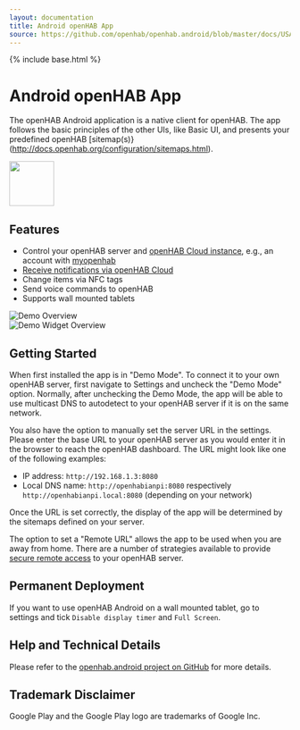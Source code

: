```yaml
---
layout: documentation
title: Android openHAB App
source: https://github.com/openhab/openhab.android/blob/master/docs/USAGE.md
---
```


{% include base.html %}

<!-- Attention authors: Do not edit directly. Please add your changes to the appropriate source repository -->

# Android openHAB App

The openHAB Android application is a native client for openHAB. The app follows the basic principles of the other UIs, like Basic UI, and presents your predefined openHAB [sitemap(s)}(http://docs.openhab.org/configuration/sitemaps.html).

<a href="https://play.google.com/store/apps/details?id=org.openhab.habdroid"><img src="https://play.google.com/intl/en_us/badges/images/generic/en_badge_web_generic.png" height="80"></a>

## Features
* Control your openHAB server and [openHAB Cloud instance](https://github.com/openhab/openhab-cloud), e.g., an account with [myopenhab](http://www.myopenhab.org/)
* [Receive notifications via openHAB Cloud](http://docs.openhab.org/addons/actions.html)
* Change items via NFC tags
* Send voice commands to openHAB
* Supports wall mounted tablets

<div class="row">
  <div class="col s12 m6"><img src="images/main_menu.png" alt="Demo Overview"></div>
  <div class="col s12 m6"><img src="images/widget_overview.png" alt="Demo Widget Overview"></div>
</div>

## Getting Started

When first installed the app is in "Demo Mode".
To connect it to your own openHAB server, first navigate to Settings and uncheck the "Demo Mode" option.
Normally, after unchecking the Demo Mode, the app will be able to use multicast DNS to autodetect to your openHAB server if it is on the same network.

You also have the option to manually set the server URL in the settings.
Please enter the base URL to your openHAB server as you would enter it in the browser to reach the openHAB dashboard.
The URL might look like one of the following examples:

* IP address: `http://192.168.1.3:8080`
* Local DNS name: `http://openhabianpi:8080` respectively `http://openhabianpi.local:8080` (depending on your network)

Once the URL is set correctly, the display of the app will be determined by the sitemaps defined on your server.

The option to set a "Remote URL" allows the app to be used when you are away from home.
There are a number of strategies available to provide [secure remote access]({{base}}/installation/security.html) to your openHAB server.

## Permanent Deployment

If you want to use openHAB Android on a wall mounted tablet, go to settings and tick `Disable display timer` and `Full Screen`.

## Help and Technical Details

Please refer to the [openhab.android project on GitHub](https://github.com/openhab/openhab.android) for more details.

## Trademark Disclaimer

Google Play and the Google Play logo are trademarks of Google Inc.

